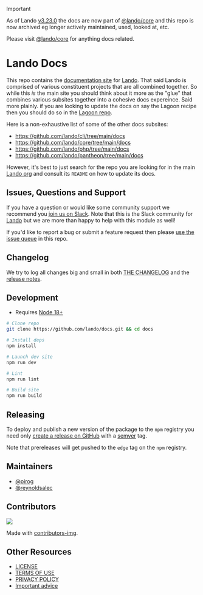 > [!IMPORTANT]
> As of Lando [v3.23.0](https://github.com/lando/core/releases/tag/v3.23.0) the docs are now part of [@lando/core](https://github.com/lando/core/tree/main/docs) and this repo is now archived eg longer actively maintained, used, looked at, etc.
>
> Please visit [@lando/core](https://github.com/lando/core) for anything docs related.

# Lando Docs

This repo contains the [documentation site](https://docs.lando.dev) for [Lando](https://lando.dev). That said Lando is comprised of various constituent projects that are all combined together. So while this _is_ the main site you should think about it more as the "glue" that combines various subsites together into a cohesive docs expereince. Said more plainly. if you are looking to update the docs on say the Lagoon recipe then you should do so in the [Lagoon repo](https://github.com/lando/lagoon/tree/main/docs).

Here is a non-exhaustive list of some of the other docs subsites:

* https://github.com/lando/cli/tree/main/docs
* https://github.com/lando/core/tree/main/docs
* https://github.com/lando/php/tree/main/docs
* https://github.com/lando/pantheon/tree/main/docs

However, it's best to just search for the repo you are looking for in the main [Lando org](https://github.com/lando) and consult its `README` on how to update its docs.

## Issues, Questions and Support

If you have a question or would like some community support we recommend you [join us on Slack](https://www.launchpass.com/devwithlando). Note that this is the Slack community for [Lando](https://lando.dev) but we are more than happy to help with this module as well!

If you'd like to report a bug or submit a feature request then please [use the issue queue](https://github.com/lando/docs/issues/new/choose) in this repo.

## Changelog

We try to log all changes big and small in both [THE CHANGELOG](https://github.com/lando/docs/blob/main/CHANGELOG.md) and the [release notes](https://github.com/lando/docs/releases).

## Development

* Requires [Node 18+](https://nodejs.org/dist/latest-v18.x/)

```bash
# Clone repo
git clone https://github.com/lando/docs.git && cd docs

# Install deps
npm install

# Launch dev site
npm run dev

# Lint
npm run lint

# Build site
npm run build
```

## Releasing

To deploy and publish a new version of the package to the `npm` registry you need only [create a release on GitHub](https://docs.github.com/en/repositories/releasing-projects-on-github/managing-releases-in-a-repository) with a [semver](https://semver.org) tag.

Note that prereleases will get pushed to the `edge` tag on the `npm` registry.

## Maintainers

* [@pirog](https://github.com/pirog)
* [@reynoldsalec](https://github.com/reynoldsalec)

## Contributors

<a href="https://github.com/lando/docs/graphs/contributors">
  <img src="https://contrib.rocks/image?repo=lando/docs" />
</a>

Made with [contributors-img](https://contrib.rocks).

## Other Resources

* [LICENSE](/LICENSE)
* [TERMS OF USE](https://docs.lando.dev/terms)
* [PRIVACY POLICY](https://docs.lando.dev/privacy)
* [Important advice](https://www.youtube.com/watch?v=WA4iX5D9Z64)

